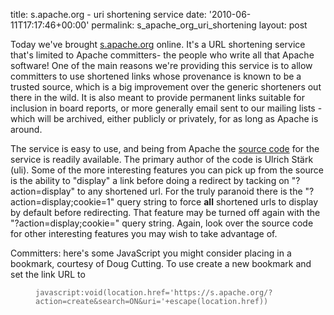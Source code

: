title: s.apache.org - uri shortening service
date: '2010-06-11T17:17:46+00:00'
permalink: s_apache_org_uri_shortening
layout: post

<p>
Today we've brought <a href="http://s.apache.org/">s.apache.org</a> online.  It's a URL shortening service that's limited to Apache committers- the people who write all that Apache software!   One of the main reasons we're providing this service is to allow committers to use shortened links whose provenance is known to be a trusted source, which is a big improvement over the generic shorteners out there in the wild.  It is also meant to provide permanent links suitable for inclusion in board reports, or more generally email sent to our mailing lists - which will be archived, either publicly or privately, for as long as Apache is around.
</p> 
  <p>
The service is easy to use, and being from Apache the <a href="http://s.apache.org?action=source">source code</a> for the service is readily available.    The primary author of the code is Ulrich Stärk (uli).  Some of the more interesting features you can pick up from the source is the ability to &quot;display&quot; a link before doing a redirect by tacking on &quot;?action=display&quot; to any shortened url. For the truly paranoid there is the &quot;?action=display;cookie=1&quot; query string to force <strong>all</strong> shortened urls to display by default before redirecting. That feature may be turned off again with the &quot;?action=display;cookie=&quot; query string.  Again, look over the source code for other interesting features you may wish to take advantage of.
</p> 
  <p>Committers: here's some JavaScript you might consider placing in a bookmark, courtesy of Doug Cutting. To use create a new bookmark and set the link URL to</p> 
  <blockquote style="margin: 0px 0px 0px 40px; border: none; padding: 0px;"><code>javascript:void(location.href='https://s.apache.org/?action=create&amp;search=ON&amp;uri='+escape(location.href)) </code></blockquote>
